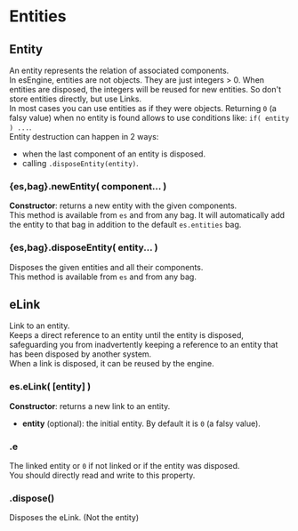 Entities
===========


## Entity

An entity represents the relation of associated components.  
In esEngine, entities are not objects. They are just integers > 0.  When entities are disposed, the integers will be reused for new entities.  So don't store entities directly, but use Links.  
In most cases you can use entities as if they were objects. Returning `0` (a falsy value) when no entity is found allows to use conditions like: `if( entity ) ...`.  
Entity destruction can happen in 2 ways:
- when the last component of an entity is disposed.
- calling `.disposeEntity(entity)`.

### {es,bag}.newEntity( component... )
**Constructor**: returns a new entity with the given components.  
This method is available from `es` and from any bag. It will automatically add the entity to that bag in addition to the default `es.entities` bag.

### {es,bag}.disposeEntity( entity... )
Disposes the given entities and all their components.  
This method is available from `es` and from any bag.


## eLink

Link to an entity.  
Keeps a direct reference to an entity until the entity is disposed, safeguarding you from inadvertently keeping a reference to an entity that has been disposed by another system.  
When a link is disposed, it can be reused by the engine.

### es.eLink( [entity] )
**Constructor**: returns a new link to an entity.
- **entity** (optional): the initial entity. By default it is `0` (a falsy value).

### .e
The linked entity or `0` if not linked or if the entity was disposed.  
You should directly read and write to this property.

### .dispose()
Disposes the eLink. (Not the entity)

